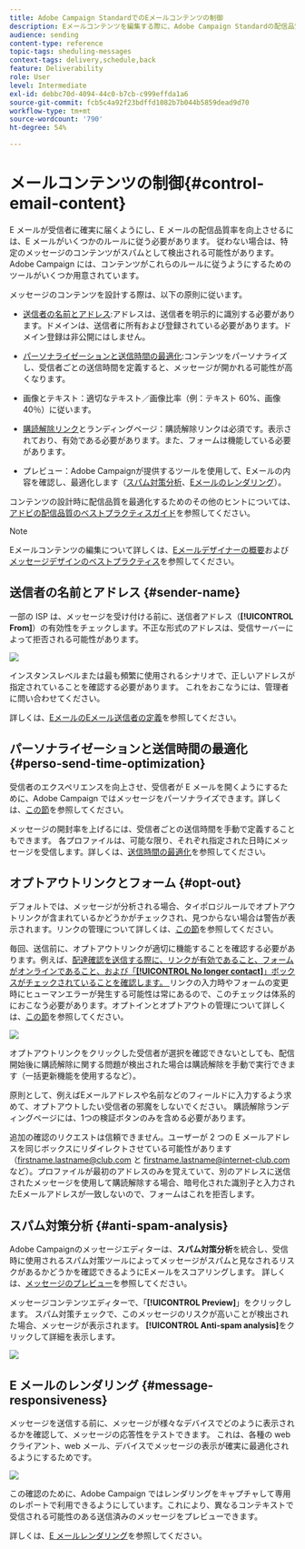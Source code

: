 ```yaml
---
title: Adobe Campaign StandardでのEメールコンテンツの制御
description: Eメールコンテンツを編集する際に、Adobe Campaign Standardの配信品質を向上させる方法を説明します。
audience: sending
content-type: reference
topic-tags: sheduling-messages
context-tags: delivery,schedule,back
feature: Deliverability
role: User
level: Intermediate
exl-id: debbc70d-4094-44c0-b7cb-c999effda1a6
source-git-commit: fcb5c4a92f23bdffd1082b7b044b5859dead9d70
workflow-type: tm+mt
source-wordcount: '790'
ht-degree: 54%

---
```


# メールコンテンツの制御{#control-email-content}

<!--TO KEEP because specific to Campaign-->

E メールが受信者に確実に届くようにし、E メールの配信品質率を向上させるには、E メールがいくつかのルールに従う必要があります。 従わない場合は、特定のメッセージのコンテンツがスパムとして検出される可能性があります。 Adobe Campaign には、コンテンツがこれらのルールに従うようにするためのツールがいくつか用意されています。

メッセージのコンテンツを設計する際は、以下の原則に従います。

* [送信者の名前とアドレス](#sender-name):アドレスは、送信者を明示的に識別する必要があります。ドメインは、送信者に所有および登録されている必要があります。ドメイン登録は非公開にはしません。

   <!--**Subject**: Avoid excessive capitalization and punctuation, and words that are frequently used by spammers ("Win", "Free", etc.).-->
* [パーソナライゼーションと送信時間の最適化](#perso-send-time-optimization):コンテンツをパーソナライズし、受信者ごとの送信時間を定義すると、メッセージが開かれる可能性が高くなります。
* 画像とテキスト：適切なテキスト／画像比率（例：テキスト 60%、画像 40％）に従います。
* [購読解除リンク](#opt-out)とランディングページ：購読解除リンクは必須です。表示されており、有効である必要があります。また、フォームは機能している必要があります。
* プレビュー：Adobe Campaignが提供するツールを使用して、Eメールの内容を確認し、最適化します（[スパム対策分析](#anti-spam-analysis)、[Eメールのレンダリング](#message-responsiveness)）。

コンテンツの設計時に配信品質を最適化するためのその他のヒントについては、[アドビの配信品質のベストプラクティスガイド](https://experienceleague.adobe.com/docs/deliverability-learn/deliverability-best-practice-guide/content-best-practices-for-optimal-delivery.html?lang=ja)を参照してください。

>[!NOTE]
>
>Eメールコンテンツの編集について詳しくは、[Eメールデザイナーの概要](../../designing/using/designing-content-in-adobe-campaign.md)および[メッセージデザインのベストプラクティス](../../designing/using/designing-content-in-adobe-campaign.md#content-design-best-practices)を参照してください。

## 送信者の名前とアドレス {#sender-name}

一部の ISP は、メッセージを受け付ける前に、送信者アドレス（**[!UICONTROL From]**）の有効性をチェックします。不正な形式のアドレスは、受信サーバーによって拒否される可能性があります。

![](assets/delivery_content_edition16.png)

インスタンスレベルまたは最も頻繁に使用されるシナリオで、正しいアドレスが指定されていることを確認する必要があります。 これをおこなうには、管理者に問い合わせてください。

詳しくは、[EメールのEメール送信者の定義](../../designing/using/subject-line.md#email-sender)を参照してください。

## パーソナライゼーションと送信時間の最適化 {#perso-send-time-optimization}

受信者のエクスペリエンスを向上させ、受信者が E メールを開くようにするために、Adobe Campaign ではメッセージをパーソナライズできます。詳しくは、[この節](../../designing/using/personalization.md)を参照してください。

メッセージの開封率を上げるには、受信者ごとの送信時間を手動で定義することもできます。 各プロファイルは、可能な限り、それぞれ指定された日時にメッセージを受信します。詳しくは、[送信時間の最適化](../../sending/using/optimizing-the-sending-time.md)を参照してください。

## オプトアウトリンクとフォーム {#opt-out}

デフォルトでは、メッセージが分析される場合、タイポロジルールでオプトアウトリンクが含まれているかどうかがチェックされ、見つからない場合は警告が表示されます。リンクの管理について詳しくは、[この節](../../designing/using/links.md)を参照してください。

毎回、送信前に、オプトアウトリンクが適切に機能することを確認する必要があります。例えば、[配達確認を送信する際に、リンクが有効であること、フォームがオンラインであること、および「**[!UICONTROL No longer contact]**」ボックスがチェックされていることを確認します。 ](../../sending/using/sending-proofs.md)リンクの入力時やフォームの変更時にヒューマンエラーが発生する可能性は常にあるので、このチェックは体系的におこなう必要があります。オプトインとオプトアウトの管理について詳しくは、[この節](../../audiences/using/managing-opt-in-and-opt-out-in-campaign.md)を参照してください。

![](assets/optin_landingpage_3.png)

オプトアウトリンクをクリックした受信者が選択を確認できないとしても、配信開始後に購読解除に関する問題が検出された場合は購読解除を手動で実行できます（一括更新機能を使用するなど）。

原則として、例えばEメールアドレスや名前などのフィールドに入力するよう求めて、オプトアウトしたい受信者の邪魔をしないでください。 購読解除ランディングページには、1つの検証ボタンのみを含める必要があります。

追加の確認のリクエストは信頼できません。ユーザーが 2 つの E メールアドレスを同じボックスにリダイレクトさせている可能性があります（firstname.lastname@club.com と firstname.lastname@internet-club.com など）。プロファイルが最初のアドレスのみを覚えていて、別のアドレスに送信されたメッセージを使用して購読解除する場合、暗号化された識別子と入力されたEメールアドレスが一致しないので、フォームはこれを拒否します。

## スパム対策分析 {#anti-spam-analysis}

Adobe Campaignのメッセージエディターは、**スパム対策分析**&#x200B;を統合し、受信時に使用されるスパム対策ツールによってメッセージがスパムと見なされるリスクがあるかどうかを確認できるようにEメールをスコアリングします。 詳しくは、[メッセージのプレビュー](../../sending/using/previewing-messages.md)を参照してください。

メッセージコンテンツエディターで、「**[!UICONTROL Preview]**」をクリックします。 スパム対策チェックで、このメッセージのリスクが高いことが検出された場合、メッセージが表示されます。 **[!UICONTROL Anti-spam analysis]**&#x200B;をクリックして詳細を表示します。

![](assets/sending_anti-spam_analysis.png)

## E メールのレンダリング {#message-responsiveness}

メッセージを送信する前に、メッセージが様々なデバイスでどのように表示されるかを確認して、メッセージの応答性をテストできます。 これは、各種の web クライアント、web メール、デバイスでメッセージの表示が確実に最適化されるようにするためです。

![](assets/inbox_rendering_report_3.png)

この確認のために、Adobe Campaign ではレンダリングをキャプチャして専用のレポートで利用できるようにしています。これにより、異なるコンテキストで受信される可能性のある送信済みのメッセージをプレビューできます。

詳しくは、[E メールレンダリング](../../sending/using/email-rendering.md)を参照してください。
